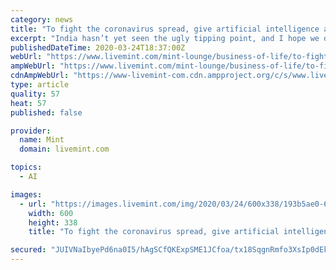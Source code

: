 ```yaml
---
category: news
title: "To fight the coronavirus spread, give artificial intelligence a chance"
excerpt: "India hasn’t yet seen the ugly tipping point, and I hope we don’t. This piece is not about hope against hope, but an earnest call for widespread adoption of artificial intelligence (AI) to counter such unpredictable events. The initial, and by far most successful, application of AI is on the warfront. Thanks to the deployment of drones ..."
publishedDateTime: 2020-03-24T18:37:00Z
webUrl: "https://www.livemint.com/mint-lounge/business-of-life/to-fight-the-coronavirus-spread-give-artificial-intelligence-a-chance-11585074525850.html"
ampWebUrl: "https://www.livemint.com/mint-lounge/business-of-life/to-fight-the-coronavirus-spread-give-artificial-intelligence-a-chance/amp-11585074525850.html"
cdnAmpWebUrl: "https://www-livemint-com.cdn.ampproject.org/c/s/www.livemint.com/mint-lounge/business-of-life/to-fight-the-coronavirus-spread-give-artificial-intelligence-a-chance/amp-11585074525850.html"
type: article
quality: 57
heat: 57
published: false

provider:
  name: Mint
  domain: livemint.com

topics:
  - AI

images:
  - url: "https://images.livemint.com/img/2020/03/24/600x338/193b5ae0-6aba-11ea-8ea8-81e172d725d3_1585074524624_1585074711087.jpg"
    width: 600
    height: 338
    title: "To fight the coronavirus spread, give artificial intelligence a chance"

secured: "JUIVNaIbyePd6na0I5/hAgSCfQKExpSME1JCfoa/tx18SqgnRmfo3XsIp0dEkDFbdEc8UVGLXEdPKF23oT+9DK6UDh9iopUI0+wr1m0lJ1kV5NlbMp9OYna8bAjfcmwBDmNX5pyrH40k/2OW7dr7TclmjJ4a7zuvpU72R8vUuzhu3jSK5FmjHCf/uEGL/PxVEf3lXdxVyR7kPNPfCws6ETQnvVr1yk8HpKZxCoi8IwlSnwschCzZy3wiIkiwb89JH49aY0UU/oy5SYw1OwObW91MGIu0G+pYVcyaMy9xgJRx85NN7Sngh36C4Q8Ss/lq;2K949nXJwVMEJfHByqNUFw=="
---
```


